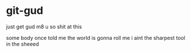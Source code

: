 # git-gud
just get gud m8 u so shit at this

some
body once told me
the world is gonna roll me
i aint the sharpest tool in the sheeed
